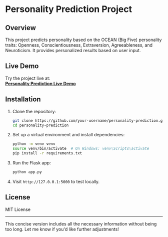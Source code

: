 # Personality Prediction Project

## Overview
This project predicts personality based on the OCEAN (Big Five) personality traits: Openness, Conscientiousness, Extraversion, Agreeableness, and Neuroticism. It provides personalized results based on user input.

## Live Demo
Try the project live at:  
[**Personality Prediction Live Demo**](https://personality-prediction-8cvz.onrender.com/)

## Installation

1. Clone the repository:
   ```bash
   git clone https://github.com/your-username/personality-prediction.git
   cd personality-prediction
   ```

2. Set up a virtual environment and install dependencies:
   ```bash
   python -m venv venv
   source venv/bin/activate  # On Windows: venv\Scripts\activate
   pip install -r requirements.txt
   ```

3. Run the Flask app:
   ```bash
   python app.py
   ```

4. Visit `http://127.0.0.1:5000` to test locally.

## License
MIT License

---

This concise version includes all the necessary information without being too long. Let me know if you'd like further adjustments!
